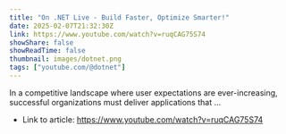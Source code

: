 ```yaml
---
title: "On .NET Live - Build Faster, Optimize Smarter!"
date: 2025-02-07T21:32:30Z
link: https://www.youtube.com/watch?v=ruqCAG75S74
showShare: false
showReadTime: false
thumbnail: images/dotnet.png
tags: ["youtube.com/@dotnet"]
---
```

In a competitive landscape where user expectations are ever-increasing, successful organizations must deliver applications that ...

- Link to article: https://www.youtube.com/watch?v=ruqCAG75S74